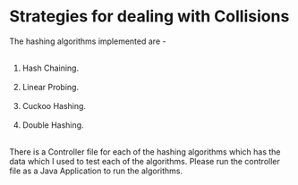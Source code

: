 # Strategies for dealing with Collisions
The hashing algorithms implemented are - <br></br>
1. Hash Chaining. <br></br>
2. Linear Probing. <br></br>
3. Cuckoo Hashing. <br></br>
4. Double Hashing. <br></br>

There is a Controller file for each of the hashing algorithms which has the data which I used to test each of the algorithms.
Please run the controller file as a Java Application to run the algorithms.
